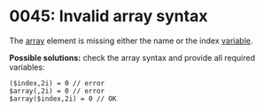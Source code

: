 # 0045: Invalid array syntax

The [array](../../coding/arrays.md#general-syntax) element is missing either the name or the index [variable](../../coding/variables.md).

**Possible solutions:** check the array syntax and provide all required variables:

```text
($index,2i) = 0 // error
$array(,2i) = 0 // error
$array($index,2i) = 0 // OK
```

